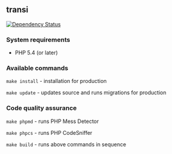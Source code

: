 ## transi

[![Dependency Status](https://www.versioneye.com/user/projects/53ee6f0f13bb06f7cc000330/badge.svg?style=flat)](https://www.versioneye.com/user/projects/53ee6f0f13bb06f7cc000330)

### System requirements

* PHP 5.4 (or later)

### Available commands

`make install` - installation for production

`make update` - updates source and runs migrations for production

### Code quality assurance

`make phpmd` - runs PHP Mess Detector

`make phpcs` - runs PHP CodeSniffer

`make build` - runs above commands in sequence
